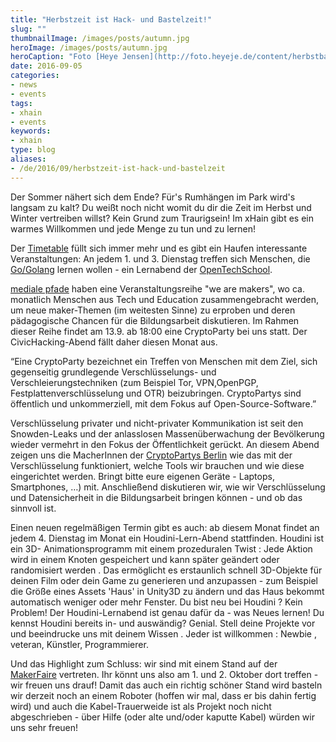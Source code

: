 ```yaml
---
title: "Herbstzeit ist Hack- und Bastelzeit!"
slug: ""
thumbnailImage: /images/posts/autumn.jpg
heroImage: /images/posts/autumn.jpg
heroCaption: "Foto [Heye Jensen](http://foto.heyeje.de/content/herbstbaum/) ([CC BY-SA 4.0](https://creativecommons.org/licenses/by-sa/4.0/))"
date: 2016-09-05
categories:
- news
- events
tags:
- xhain
- events
keywords:
- xhain
type: blog
aliases:
- /de/2016/09/herbstzeit-ist-hack-und-bastelzeit
---
```


Der Sommer nähert sich dem Ende? Für's Rumhängen im Park wird's langsam zu kalt? Du weißt noch nicht womit du dir die Zeit im Herbst und Winter vertreiben willst? Kein Grund zum Traurigsein! Im xHain gibt es ein warmes Willkommen und jede Menge zu tun und zu lernen!

<!--more-->
Der <a href="http://xhain-hackspace.github.io/calendar.html">Timetable</a> füllt sich immer mehr und es gibt ein Haufen interessante Veranstaltungen:
An jedem 1. und 3. Dienstag treffen sich Menschen, die <a href="https://de.wikipedia.org/wiki/Go_(Programmiersprache)">Go/Golang</a> lernen wollen - ein Lernabend der <a href="http://www.opentechschool.org/">OpenTechSchool</a>.


<a href="http://www.medialepfade.de">mediale pfade</a> haben eine Veranstaltungsreihe  "we are makers", wo ca. monatlich Menschen aus Tech und Education zusammengebracht werden, um neue maker-Themen (im weitesten Sinne) zu erproben und deren pädagogische Chancen für die Bildungsarbeit diskutieren. Im Rahmen dieser Reihe findet am 13.9. ab 18:00 eine CryptoParty bei uns statt.
Der CivicHacking-Abend fällt daher diesen Monat aus.

“Eine CryptoParty bezeichnet ein Treffen von Menschen mit dem Ziel, sich gegenseitig grundlegende Verschlüsselungs- und Verschleierungstechniken (zum Beispiel Tor, VPN,OpenPGP, Festplattenverschlüsselung und OTR) beizubringen. CryptoPartys sind öffentlich und unkommerziell, mit dem Fokus auf Open-Source-Software.”

Verschlüsselung privater und nicht-privater Kommunikation ist seit den Snowden-Leaks und der anlasslosen Massenüberwachung der Bevölkerung wieder vermehrt in den Fokus der Öffentlichkeit gerückt. An diesem Abend zeigen uns die MacherInnen der <a href="https://www.cryptoparty.in/berlin">CryptoPartys Berlin</a> wie das mit der Verschlüsselung funktioniert, welche Tools wir brauchen und wie diese eingerichtet werden. Bringt bitte eure eigenen Geräte - Laptops, Smartphones, …) mit. Anschließend diskutieren wir, wie wir Verschlüsselung und Datensicherheit in die Bildungsarbeit bringen können - und ob das sinnvoll ist.


Einen neuen regelmäßigen Termin gibt es auch: ab diesem Monat findet an jedem 4. Dienstag im Monat ein Houdini-Lern-Abend stattfinden.
Houdini ist ein 3D- Animationsprogramm  mit einem prozeduralen Twist : Jede Aktion wird in einem Knoten gespeichert und kann später geändert oder randomisiert werden . Das ermöglicht es erstaunlich schnell 3D-Objekte für deinen Film oder dein Game zu generieren und anzupassen  - zum Beispiel die Größe eines Assets 'Haus' in Unity3D zu ändern und das Haus bekommt automatisch weniger oder mehr Fenster.
Du bist neu bei Houdini ? Kein Problem! Der Houdini-Lernabend ist genau dafür da - was Neues lernen!
Du kennst Houdini bereits in- und auswändig? Genial. Stell deine Projekte vor und beeindrucke uns mit deinem Wissen .
Jeder ist willkommen : Newbie , veteran, Künstler, Programmierer.


Und das Highlight zum Schluss: wir sind mit einem Stand auf der <a href="http://maker-faire.de/berlin/">MakerFaire</a> vertreten. Ihr könnt uns also am 1. und 2. Oktober dort treffen - wir freuen uns drauf! Damit das auch ein richtig schöner Stand wird basteln wir derzeit noch an einem Roboter (hoffen wir mal, dass er bis dahin fertig wird) und auch die Kabel-Trauerweide ist als Projekt noch nicht abgeschrieben - über Hilfe (oder alte und/oder kaputte Kabel) würden wir uns sehr freuen!
